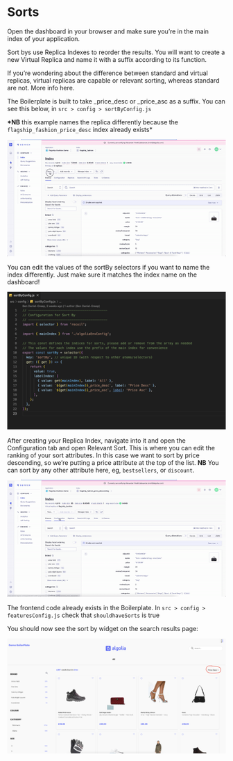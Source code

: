 # Sorts

Open the dashboard in your browser and make sure you’re in the main index of your application.

Sort bys use Replica Indexes to reorder the results. You will want to create a new Virtual Replica and name it with a suffix according to its function.

If you’re wondering about the difference between standard and virtual replicas, virtual replicas are capable or relevant sorting, whereas standard are not. More info here.

The Boilerplate is built to take \_price_desc or \_price_asc as a suffix. You can see this below, in `src > config > sortByConfig.js`

**\*NB** this example names the replica differently because the `flagship_fashion_price_desc` index already exists\*

![gif](./media/sortbyreplica.gif)

You can edit the values of the sortBy selectors if you want to name the index differently. Just make sure it matches the index name on the dashboard!

![Image](./media/sortby1.png)

After creating your Replica Index, navigate into it and open the Configuration tab and open Relevant Sort. This is where you can edit the ranking of your sort attributes. In this case we want to sort by price descending, so we’re putting a price attribute at the top of the list.
**NB** You can sort by any other attribute here, eg, `bestsellers`, or `discount`.

![gif](./media/sortbyconfig.gif)

The frontend code already exists in the Boilerplate. In `src > config > featuresConfig.js` check that `shouldhaveSorts` is true

You should now see the sort by widget on the search results page:

![Image](./media/sortby2.png)
